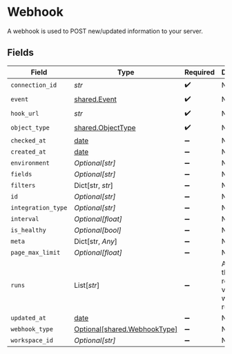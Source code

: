 # Webhook

A webhook is used to POST new/updated information to your server.


## Fields

| Field                                                                | Type                                                                 | Required                                                             | Description                                                          |
| -------------------------------------------------------------------- | -------------------------------------------------------------------- | -------------------------------------------------------------------- | -------------------------------------------------------------------- |
| `connection_id`                                                      | *str*                                                                | :heavy_check_mark:                                                   | N/A                                                                  |
| `event`                                                              | [shared.Event](../../models/shared/event.md)                         | :heavy_check_mark:                                                   | N/A                                                                  |
| `hook_url`                                                           | *str*                                                                | :heavy_check_mark:                                                   | N/A                                                                  |
| `object_type`                                                        | [shared.ObjectType](../../models/shared/objecttype.md)               | :heavy_check_mark:                                                   | N/A                                                                  |
| `checked_at`                                                         | [date](https://docs.python.org/3/library/datetime.html#date-objects) | :heavy_minus_sign:                                                   | N/A                                                                  |
| `created_at`                                                         | [date](https://docs.python.org/3/library/datetime.html#date-objects) | :heavy_minus_sign:                                                   | N/A                                                                  |
| `environment`                                                        | *Optional[str]*                                                      | :heavy_minus_sign:                                                   | N/A                                                                  |
| `fields`                                                             | *Optional[str]*                                                      | :heavy_minus_sign:                                                   | N/A                                                                  |
| `filters`                                                            | Dict[str, *str*]                                                     | :heavy_minus_sign:                                                   | N/A                                                                  |
| `id`                                                                 | *Optional[str]*                                                      | :heavy_minus_sign:                                                   | N/A                                                                  |
| `integration_type`                                                   | *Optional[str]*                                                      | :heavy_minus_sign:                                                   | N/A                                                                  |
| `interval`                                                           | *Optional[float]*                                                    | :heavy_minus_sign:                                                   | N/A                                                                  |
| `is_healthy`                                                         | *Optional[bool]*                                                     | :heavy_minus_sign:                                                   | N/A                                                                  |
| `meta`                                                               | Dict[str, *Any*]                                                     | :heavy_minus_sign:                                                   | N/A                                                                  |
| `page_max_limit`                                                     | *Optional[float]*                                                    | :heavy_minus_sign:                                                   | N/A                                                                  |
| `runs`                                                               | List[*str*]                                                          | :heavy_minus_sign:                                                   | An array of the most revent virtual webhook runs                     |
| `updated_at`                                                         | [date](https://docs.python.org/3/library/datetime.html#date-objects) | :heavy_minus_sign:                                                   | N/A                                                                  |
| `webhook_type`                                                       | [Optional[shared.WebhookType]](../../models/shared/webhooktype.md)   | :heavy_minus_sign:                                                   | N/A                                                                  |
| `workspace_id`                                                       | *Optional[str]*                                                      | :heavy_minus_sign:                                                   | N/A                                                                  |